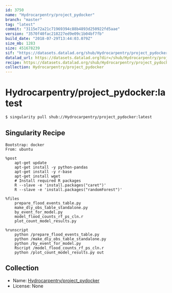 ```yaml
---
id: 3750
name: "Hydrocarpentry/project_pydocker"
branch: "master"
tag: "latest"
commit: "3115e72a21c71969394c88b4893d250922fd5aae"
version: "3570f40fac218227ed9e09c1b04bf7fb"
build_date: "2018-07-29T13:44:03.079Z"
size_mb: 1283
size: 451678239
sif: "https://datasets.datalad.org/shub/Hydrocarpentry/project_pydocker/latest/2018-07-29-3115e72a-3570f40f/3570f40fac218227ed9e09c1b04bf7fb.simg"
datalad_url: https://datasets.datalad.org?dir=/shub/Hydrocarpentry/project_pydocker/latest/2018-07-29-3115e72a-3570f40f/
recipe: https://datasets.datalad.org/shub/Hydrocarpentry/project_pydocker/latest/2018-07-29-3115e72a-3570f40f/Singularity
collection: Hydrocarpentry/project_pydocker
---
```


# Hydrocarpentry/project_pydocker:latest

```bash
$ singularity pull shub://Hydrocarpentry/project_pydocker:latest
```

## Singularity Recipe

```singularity
Bootstrap: docker
From: ubuntu

%post 
    apt-get update
    apt-get install -y python-pandas
    apt-get install -y r-base
    apt-get install wget   
    # Install required R packages
    R --slave -e 'install.packages("caret")'
    R --slave -e 'install.packages("randomForest")'

%files
    prepare_flood_events_table.py
    make_dly_obs_table_standalone.py
    by_event_for_model.py
    model_flood_counts_rf_ps_cln.r
    plot_count_model_results.py

%runscript
    python /prepare_flood_events_table.py 
    python /make_dly_obs_table_standalone.py
    python /by_event_for_model.py
    Rscript /model_flood_counts_rf_ps_cln.r
    python /plot_count_model_results.py out
```

## Collection

 - Name: [Hydrocarpentry/project_pydocker](https://github.com/Hydrocarpentry/project_pydocker)
 - License: None

